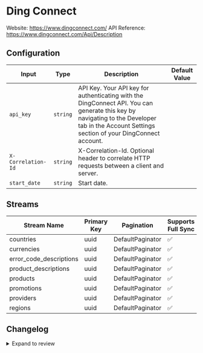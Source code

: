 # Ding Connect
Website: https://www.dingconnect.com/
API Reference: https://www.dingconnect.com/Api/Description

## Configuration

| Input | Type | Description | Default Value |
|-------|------|-------------|---------------|
| `api_key` | `string` | API Key. Your API key for authenticating with the DingConnect API. You can generate this key by navigating to the Developer tab in the Account Settings section of your DingConnect account. |  |
| `X-Correlation-Id` | `string` | X-Correlation-Id. Optional header to correlate HTTP requests between a client and server. |  |
| `start_date` | `string` | Start date.  |  |

## Streams
| Stream Name                 | Primary Key | Pagination        | Supports Full Sync | Supports Incremental |
|-----------------------------|-------------|-------------------|---------------------|----------------------|
| countries                   | uuid        | DefaultPaginator  | ✅                  | ❌                  |
| currencies                  | uuid        | DefaultPaginator  | ✅                  | ❌                  |
| error_code_descriptions     | uuid        | DefaultPaginator  | ✅                  | ❌                  |
| product_descriptions        | uuid        | DefaultPaginator  | ✅                  | ❌                  |
| products                    | uuid        | DefaultPaginator  | ✅                  | ❌                  |
| promotions                  | uuid        | DefaultPaginator  | ✅                  | ✅                  |
| providers                   | uuid        | DefaultPaginator  | ✅                  | ❌                  |
| regions                     | uuid        | DefaultPaginator  | ✅                  | ❌                  |

## Changelog

<details>
  <summary>Expand to review</summary>

| Version          | Date              | Pull Request | Subject        |
|------------------|-------------------|--------------|----------------|
| 0.0.2 | 2025-04-05 | [57191](https://github.com/airbytehq/airbyte/pull/57191) | Update dependencies |
| 0.0.1 | 2025-04-03 | [56995](https://github.com/airbytehq/airbyte/pull/56995) | Initial release by [@btkcodedev](https://github.com/btkcodedev) via Connector Builder |

</details>
